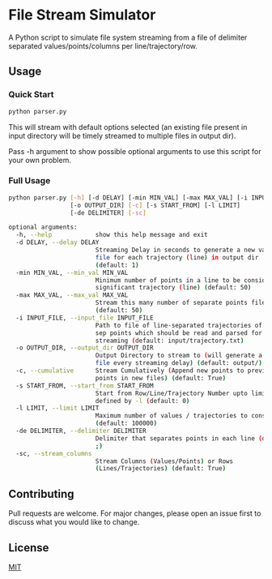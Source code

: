 # File Stream Simulator

A Python script to simulate file system streaming from a file of delimiter separated values/points/columns per line/trajectory/row.

## Usage

### Quick Start

```bash
python parser.py
```

This will stream with default options selected (an existing file present in input directory will be timely streamed to multiple files in output dir).

Pass -h argument to show possible optional arguments to use this script for your own problem.

### Full Usage

```bash
python parser.py [-h] [-d DELAY] [-min MIN_VAL] [-max MAX_VAL] [-i INPUT_FILE]
                 [-o OUTPUT_DIR] [-c] [-s START_FROM] [-l LIMIT]
                 [-de DELIMITER] [-sc]
```

```bash
optional arguments:
  -h, --help            show this help message and exit
  -d DELAY, --delay DELAY
                        Streaming Delay in seconds to generate a new values
                        file for each trajectory (line) in output dir
                        (default: 1)
  -min MIN_VAL, --min_val MIN_VAL
                        Minimum number of points in a line to be considered
                        significant trajectory (line) (default: 50)
  -max MAX_VAL, --max_val MAX_VAL
                        Stream this many number of separate points file
                        (default: 50)
  -i INPUT_FILE, --input_file INPUT_FILE
                        Path to file of line-separated trajectories of comma-
                        sep points which should be read and parsed for
                        streaming (default: input/trajectory.txt)
  -o OUTPUT_DIR, --output_dir OUTPUT_DIR
                        Output Directory to stream to (will generate a new
                        file every streaming delay) (default: output/)
  -c, --cumulative      Stream Cumulatively (Append new points to previous
                        points in new files) (default: True)
  -s START_FROM, --start_from START_FROM
                        Start from Row/Line/Trajectory Number upto limit
                        defined by -l (default: 0)
  -l LIMIT, --limit LIMIT
                        Maximum number of values / trajectories to consider
                        (default: 100000)
  -de DELIMITER, --delimiter DELIMITER
                        Delimiter that separates points in each line (default:
                        ;)
  -sc, --stream_columns
                        Stream Columns (Values/Points) or Rows
                        (Lines/Trajectories) (default: True)
```

## Contributing
Pull requests are welcome. For major changes, please open an issue first to discuss what you would like to change.

## License
[MIT](https://choosealicense.com/licenses/mit/)